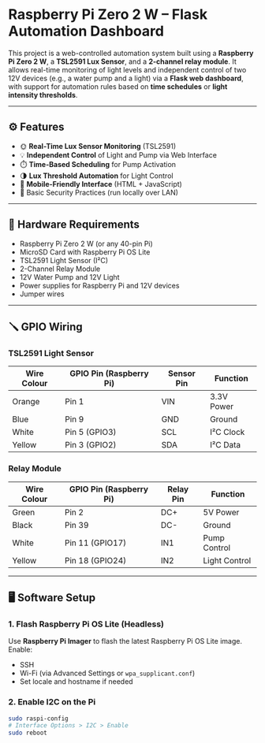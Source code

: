 # Raspberry Pi Zero 2 W – Flask Automation Dashboard

This project is a web-controlled automation system built using a **Raspberry Pi Zero 2 W**, a **TSL2591 Lux Sensor**, and a **2-channel relay module**. It allows real-time monitoring of light levels and independent control of two 12V devices (e.g., a water pump and a light) via a **Flask web dashboard**, with support for automation rules based on **time schedules** or **light intensity thresholds**.

---

## ⚙️ Features

- 🌞 **Real-Time Lux Sensor Monitoring** (TSL2591)
- 💡 **Independent Control** of Light and Pump via Web Interface
- ⏱️ **Time-Based Scheduling** for Pump Activation
- 🌗 **Lux Threshold Automation** for Light Control
- 📱 **Mobile-Friendly Interface** (HTML + JavaScript)
- 🔐 Basic Security Practices (run locally over LAN)

---

## 🧰 Hardware Requirements

- Raspberry Pi Zero 2 W (or any 40-pin Pi)
- MicroSD Card with Raspberry Pi OS Lite
- TSL2591 Light Sensor (I²C)
- 2-Channel Relay Module
- 12V Water Pump and 12V Light
- Power supplies for Raspberry Pi and 12V devices
- Jumper wires

---

## 🪛 GPIO Wiring

### TSL2591 Light Sensor

| Wire Colour | GPIO Pin (Raspberry Pi) | Sensor Pin | Function     |
|-------------|--------------------------|-------------|--------------|
| Orange      | Pin 1                    | VIN         | 3.3V Power   |
| Blue        | Pin 9                    | GND         | Ground       |
| White       | Pin 5 (GPIO3)            | SCL         | I²C Clock    |
| Yellow      | Pin 3 (GPIO2)            | SDA         | I²C Data     |

### Relay Module

| Wire Colour | GPIO Pin (Raspberry Pi) | Relay Pin | Function       |
|-------------|--------------------------|------------|----------------|
| Green       | Pin 2                    | DC+       | 5V Power       |
| Black       | Pin 39                   | DC-       | Ground         |
| White       | Pin 11 (GPIO17)          | IN1       | Pump Control   |
| Yellow      | Pin 18 (GPIO24)          | IN2       | Light Control  |

---

## 🖥️ Software Setup

### 1. Flash Raspberry Pi OS Lite (Headless)

Use **Raspberry Pi Imager** to flash the latest Raspberry Pi OS Lite image. Enable:
- SSH
- Wi-Fi (via Advanced Settings or `wpa_supplicant.conf`)
- Set locale and hostname if needed

### 2. Enable I2C on the Pi

```bash
sudo raspi-config
# Interface Options > I2C > Enable
sudo reboot
